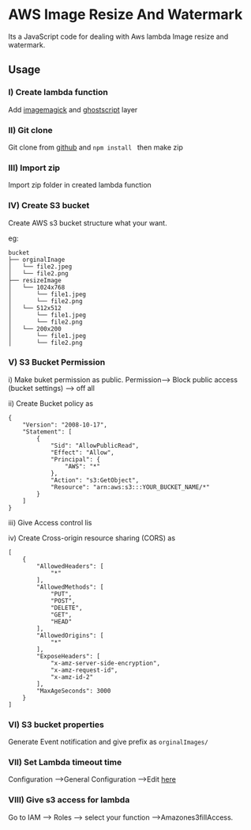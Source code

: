 # AWS Image Resize And Watermark

Its a JavaScript code for dealing with Aws lambda Image resize 
and watermark.

## Usage

### I) Create lambda function
Add [imagemagick](https://serverlessrepo.aws.amazon.com/applications/arn:aws:serverlessrepo:us-east-1:145266761615:applications~image-magick-lambda-layer) and [ghostscript](https://serverlessrepo.aws.amazon.com/applications/arn:aws:serverlessrepo:us-east-1:154387959412:applications~ghostscript-lambda-layer) layer

### II) Git clone
Git clone from [github](https://github.com/justinjj16/AWS-Lambda_ImageResize_WaterMark) and ```npm install ``` then  make zip 

### III) Import zip
Import zip folder in created lambda function

### IV) Create S3 bucket
Create AWS s3 bucket structure what your want.

eg: 
```
bucket
├── orginalInage
│   └── file2.jpeg
│   └── file2.png
├── resizeImage
│   └── 1024x768
│       └── file1.jpeg
│       └── file2.png
│   └── 512x512
│       └── file1.jpeg
│       └── file2.png
│   └── 200x200
│       └── file1.jpeg
│       └── file2.png
```
### V) S3 Bucket Permission

 i) Make buket permission as public. Permission--> Block public access (bucket settings) --> off all

ii) Create Bucket policy as 
```
{
    "Version": "2008-10-17",
    "Statement": [
        {
            "Sid": "AllowPublicRead",
            "Effect": "Allow",
            "Principal": {
                "AWS": "*"
            },
            "Action": "s3:GetObject",
            "Resource": "arn:aws:s3:::YOUR_BUCKET_NAME/*"
        }
    ]
}
```
iii) Give Access control lis

iv) Create Cross-origin resource sharing (CORS) as

```
[
    {
        "AllowedHeaders": [
            "*"
        ],
        "AllowedMethods": [
            "PUT",
            "POST",
            "DELETE",
            "GET",
            "HEAD"
        ],
        "AllowedOrigins": [
            "*"
        ],
        "ExposeHeaders": [
            "x-amz-server-side-encryption",
            "x-amz-request-id",
            "x-amz-id-2"
        ],
        "MaxAgeSeconds": 3000
    }
]
```

### VI) S3 bucket properties
Generate Event notification and give prefix as ```orginalImages/``` 

### VII) Set Lambda timeout time
Configuration -->General Configuration -->Edit 
[here](https://stackoverflow.com/questions/62948910/aws-lambda-errormessage-task-timed-out-after-3-00-seconds/66198913#66198913)

### VIII) Give s3 access for lambda
Go to IAM --> Roles --> select your function -->Amazones3fillAccess.

